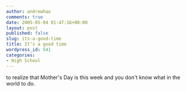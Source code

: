```yaml
---
author: andrewhao
comments: true
date: 2005-05-04 01:47:16+00:00
layout: post
published: false
slug: its-a-good-time
title: It’s a good time
wordpress_id: 541
categories:
- High School
---
```


to realize that Mother's Day is this week and you don't know what in the world to do.
